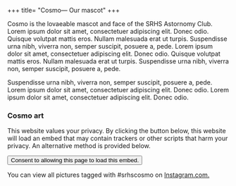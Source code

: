 +++
title= "Cosmo— Our mascot"
+++

Cosmo is the lovaeable mascot and face of the SRHS Astornomy Club. Lorem ipsum dolor sit amet, consectetuer adipiscing elit. Donec odio. Quisque volutpat mattis eros. Nullam malesuada erat ut turpis. Suspendisse urna nibh, viverra non, semper suscipit, posuere a, pede. Lorem ipsum dolor sit amet, consectetuer adipiscing elit. Donec odio. Quisque volutpat mattis eros. Nullam malesuada erat ut turpis. Suspendisse urna nibh, viverra non, semper suscipit, posuere a, pede. 

Suspendisse urna nibh, viverra non, semper suscipit, posuere a, pede. Lorem ipsum dolor sit amet, consectetuer adipiscing elit. Donec odio. Lorem ipsum dolor sit amet, consectetuer adipiscing elit. Donec odio.

### Cosmo art
<div id="gdpr">
	<p>This website values your privacy. By clicking the button below, this website will load an embed that may contain trackers or other scripts that harm your privacy. An alternative method is provided below.</p>
	<button id="i" class="btn">Consent to allowing this page to load this embed.</a>
</div>
<p>
	You can view all pictures tagged with #srhscosmo on <a href="https://www.instagram.com/explore/tags/srhscosmo">Instagram.com.</a>
</p>
<script>
	var a = document.getElementById("i");
	var b = document.getElementById("gdpr");
	b.style.display = "block";
	a.addEventListener("click", () => {
		var i = document.createElement("iframe");
		i.height = "500px";
		i.src = "https://www.instagram.com/explore/tags/srhscosmo/";
		b.insertAdjacentElement("afterend", i);
		b.style.display = "none";
	}, false);
</script>
